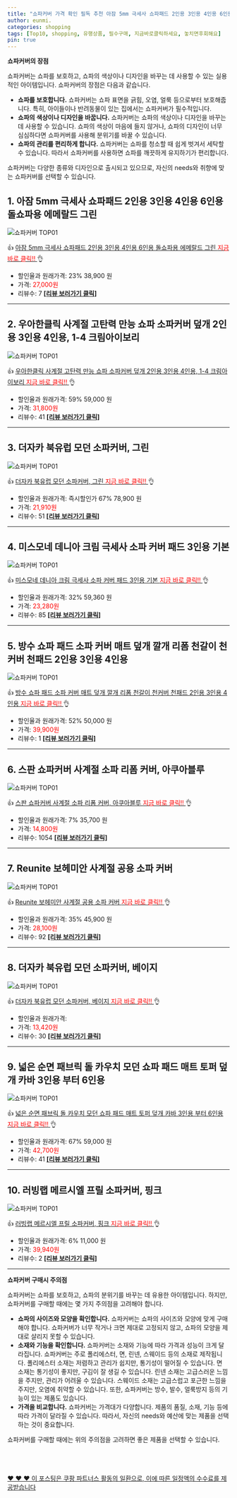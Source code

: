 ```yaml
---
title: "쇼파커버 가격 확인 필독 추천 아잠 5mm 극세사 쇼파패드 2인용 3인용 4인용 6인용 돌쇼파용 에메랄드 그린 비교 장점 구매가이드"
author: eunmi.
categories: shopping
tags: [Top10, shopping, 유행상품, 필수구매, 지금바로클릭하세요, 놓치면후회해요]
pin: true
---
```

**쇼파커버의 장점**

쇼파커버는 쇼파를 보호하고, 쇼파의 색상이나 디자인을 바꾸는 데 사용할 수 있는 실용적인 아이템입니다. 쇼파커버의 장점은 다음과 같습니다.

* **쇼파를 보호합니다.** 쇼파커버는 쇼파 표면을 긁힘, 오염, 얼룩 등으로부터 보호해줍니다. 특히, 아이들이나 반려동물이 있는 집에서는 쇼파커버가 필수적입니다.
* **쇼파의 색상이나 디자인을 바꿉니다.** 쇼파커버는 쇼파의 색상이나 디자인을 바꾸는 데 사용할 수 있습니다. 쇼파의 색상이 마음에 들지 않거나, 쇼파의 디자인이 너무 심심하다면 쇼파커버를 사용해 분위기를 바꿀 수 있습니다.
* **쇼파의 관리를 편리하게 합니다.** 쇼파커버는 쇼파를 청소할 때 쉽게 벗겨서 세탁할 수 있습니다. 따라서 쇼파커버를 사용하면 쇼파를 깨끗하게 유지하기가 편리합니다.

쇼파커버는 다양한 종류와 디자인으로 출시되고 있으므로, 자신의 needs와 취향에 맞는 쇼파커버를 선택할 수 있습니다.

   

## 1. 아잠 5mm 극세사 쇼파패드 2인용 3인용 4인용 6인용 돌쇼파용 에메랄드 그린

![쇼파커버 TOP01](https://thumbnail8.coupangcdn.com/thumbnails/remote/230x230ex/image/vendor_inventory/f527/ee9128b3f148fea6a577136418ac2b64a705362fbe52845163db39144c2d.jpg)


👍 [아잠 5mm 극세사 쇼파패드 2인용 3인용 4인용 6인용 돌쇼파용 에메랄드 그린 <font color=red> 지금 바로 클릭!! </font> ](https://link.coupang.com/re/AFFSDP?lptag=AF3617701&subid=GithubCoopas&pageKey=6899432643&traceid=V0-153&itemId=16589205662&vendorItemId=83774338235) 👌 


- 할인율과 원래가격: 23%  38,900   원
- 가격: <span style='color:red'>27,000원</span>
- 리뷰수: 7  [**[리뷰 보러가기 클릭]**](https://link.coupang.com/re/AFFSDP?lptag=AF3617701&subid=GithubCoopas&pageKey=6899432643&traceid=V0-153&itemId=16589205662&vendorItemId=83774338235)

---


   

## 2. 우아한클릭 사계절 고탄력 만능 쇼파 소파커버 덮개 2인용 3인용 4인용, 1-4 크림아이보리

![쇼파커버 TOP01](https://thumbnail8.coupangcdn.com/thumbnails/remote/230x230ex/image/vendor_inventory/8973/bab0c7cfa99cf3a8c4f1323bf191f03510702065d3c88e60ef41092194e0.jpg)


👍 [우아한클릭 사계절 고탄력 만능 쇼파 소파커버 덮개 2인용 3인용 4인용, 1-4 크림아이보리 <font color=red> 지금 바로 클릭!! </font> ](https://link.coupang.com/re/AFFSDP?lptag=AF3617701&subid=GithubCoopas&pageKey=1467466758&traceid=V0-153&itemId=2523751331&vendorItemId=72130366099) 👌 


- 할인율과 원래가격: 59%  59,000   원
- 가격: <span style='color:red'>31,800원</span>
- 리뷰수: 41  [**[리뷰 보러가기 클릭]**](https://link.coupang.com/re/AFFSDP?lptag=AF3617701&subid=GithubCoopas&pageKey=1467466758&traceid=V0-153&itemId=2523751331&vendorItemId=72130366099)

---


   

## 3. 더자카 북유럽 모던 소파커버, 그린

![쇼파커버 TOP01](https://thumbnail7.coupangcdn.com/thumbnails/remote/230x230ex/image/rs_quotation_api/8oijfov3/1bf614d4cb85452090e88e8d2c1767c7.jpg)


👍 [더자카 북유럽 모던 소파커버, 그린 <font color=red> 지금 바로 클릭!! </font> ](https://link.coupang.com/re/AFFSDP?lptag=AF3617701&subid=GithubCoopas&pageKey=6299248270&traceid=V0-153&itemId=13016504305&vendorItemId=80924248154) 👌 


- 할인율과 원래가격: 즉시할인가 67%  78,900   원
- 가격: <span style='color:red'>21,910원</span>
- 리뷰수: 51  [**[리뷰 보러가기 클릭]**](https://link.coupang.com/re/AFFSDP?lptag=AF3617701&subid=GithubCoopas&pageKey=6299248270&traceid=V0-153&itemId=13016504305&vendorItemId=80924248154)

---


   

## 4. 미스모네 데니아 크림 극세사 소파 커버 패드 3인용 기본

![쇼파커버 TOP01](https://thumbnail9.coupangcdn.com/thumbnails/remote/230x230ex/image/retail/images/2023/06/26/14/5/e7309f49-f523-41d8-aaae-114c70ddd14e.jpg)


👍 [미스모네 데니아 크림 극세사 소파 커버 패드 3인용 기본 <font color=red> 지금 바로 클릭!! </font> ](https://link.coupang.com/re/AFFSDP?lptag=AF3617701&subid=GithubCoopas&pageKey=7425340510&traceid=V0-153&itemId=19272803589&vendorItemId=86387959779) 👌 


- 할인율과 원래가격: 32%  59,360   원
- 가격: <span style='color:red'>23,280원</span>
- 리뷰수: 85  [**[리뷰 보러가기 클릭]**](https://link.coupang.com/re/AFFSDP?lptag=AF3617701&subid=GithubCoopas&pageKey=7425340510&traceid=V0-153&itemId=19272803589&vendorItemId=86387959779)

---


   

## 5. 방수 쇼파 패드 소파 커버 매트 덮개 깔개 리폼 천갈이 천커버 천패드 2인용 3인용 4인용

![쇼파커버 TOP01](https://thumbnail6.coupangcdn.com/thumbnails/remote/230x230ex/image/vendor_inventory/652d/d0fb03989f1369e7504359f8c1c233efe8116a2df9b06aab557d4a19b4d2.png)


👍 [방수 쇼파 패드 소파 커버 매트 덮개 깔개 리폼 천갈이 천커버 천패드 2인용 3인용 4인용 <font color=red> 지금 바로 클릭!! </font> ](https://link.coupang.com/re/AFFSDP?lptag=AF3617701&subid=GithubCoopas&pageKey=6323463483&traceid=V0-153&itemId=13190931733&vendorItemId=80449477684) 👌 


- 할인율과 원래가격: 52%  50,000   원
- 가격: <span style='color:red'>39,900원</span>
- 리뷰수: 1  [**[리뷰 보러가기 클릭]**](https://link.coupang.com/re/AFFSDP?lptag=AF3617701&subid=GithubCoopas&pageKey=6323463483&traceid=V0-153&itemId=13190931733&vendorItemId=80449477684)

---


   

## 6. 스판 쇼파커버 사계절 소파 리폼 커버, 아쿠아블루

![쇼파커버 TOP01](https://thumbnail10.coupangcdn.com/thumbnails/remote/230x230ex/image/vendor_inventory/9b9e/dce87240f04dd95e457050c11cfd1a6cdc0306249b9eec628c2ca5121e02.jpg)


👍 [스판 쇼파커버 사계절 소파 리폼 커버, 아쿠아블루 <font color=red> 지금 바로 클릭!! </font> ](https://link.coupang.com/re/AFFSDP?lptag=AF3617701&subid=GithubCoopas&pageKey=7223976823&traceid=V0-153&itemId=18313676839&vendorItemId=85330767886) 👌 


- 할인율과 원래가격: 7%  35,700   원
- 가격: <span style='color:red'>14,800원</span>
- 리뷰수: 1054  [**[리뷰 보러가기 클릭]**](https://link.coupang.com/re/AFFSDP?lptag=AF3617701&subid=GithubCoopas&pageKey=7223976823&traceid=V0-153&itemId=18313676839&vendorItemId=85330767886)

---


   

## 7. Reunite 보헤미안 사계절 공용 소파 커버

![쇼파커버 TOP01](https://thumbnail7.coupangcdn.com/thumbnails/remote/230x230ex/image/vendor_inventory/1252/aa187474ef41ad454470a7042747befe28480f6f0054770786c9d7d7df0d.jpg)


👍 [Reunite 보헤미안 사계절 공용 소파 커버 <font color=red> 지금 바로 클릭!! </font> ](https://link.coupang.com/re/AFFSDP?lptag=AF3617701&subid=GithubCoopas&pageKey=7337975271&traceid=V0-153&itemId=18853445593&vendorItemId=86040505682) 👌 


- 할인율과 원래가격: 35%  45,900   원
- 가격: <span style='color:red'>28,100원</span>
- 리뷰수: 92  [**[리뷰 보러가기 클릭]**](https://link.coupang.com/re/AFFSDP?lptag=AF3617701&subid=GithubCoopas&pageKey=7337975271&traceid=V0-153&itemId=18853445593&vendorItemId=86040505682)

---


   

## 8. 더자카 북유럽 모던 소파커버, 베이지

![쇼파커버 TOP01](https://thumbnail7.coupangcdn.com/thumbnails/remote/230x230ex/image/rs_quotation_api/rezbnj93/c998472dc3a445eba89c0f512c1a9f91.jpg)


👍 [더자카 북유럽 모던 소파커버, 베이지 <font color=red> 지금 바로 클릭!! </font> ](https://link.coupang.com/re/AFFSDP?lptag=AF3617701&subid=GithubCoopas&pageKey=6299248270&traceid=V0-153&itemId=13016504282&vendorItemId=80924248238) 👌 


- 할인율과 원래가격: 
- 가격: <span style='color:red'>13,420원</span>
- 리뷰수: 30  [**[리뷰 보러가기 클릭]**](https://link.coupang.com/re/AFFSDP?lptag=AF3617701&subid=GithubCoopas&pageKey=6299248270&traceid=V0-153&itemId=13016504282&vendorItemId=80924248238)

---


   

## 9. 넓은 순면 패브릭 돌 카우치 모던 쇼파 패드 매트 토퍼 덮개 카바 3인용 부터 6인용

![쇼파커버 TOP01](https://thumbnail7.coupangcdn.com/thumbnails/remote/230x230ex/image/vendor_inventory/73ce/4c23af959237734cba34296951d7aed9de16988d2a39add90199f89a6a6a.jpg)


👍 [넓은 순면 패브릭 돌 카우치 모던 쇼파 패드 매트 토퍼 덮개 카바 3인용 부터 6인용 <font color=red> 지금 바로 클릭!! </font> ](https://link.coupang.com/re/AFFSDP?lptag=AF3617701&subid=GithubCoopas&pageKey=7444691689&traceid=V0-153&itemId=19367414503&vendorItemId=86480294705) 👌 


- 할인율과 원래가격: 67%  59,000   원
- 가격: <span style='color:red'>42,700원</span>
- 리뷰수: 41  [**[리뷰 보러가기 클릭]**](https://link.coupang.com/re/AFFSDP?lptag=AF3617701&subid=GithubCoopas&pageKey=7444691689&traceid=V0-153&itemId=19367414503&vendorItemId=86480294705)

---


   

## 10. 러빙랩 메르시엘 프릴 소파커버, 핑크

![쇼파커버 TOP01](https://thumbnail9.coupangcdn.com/thumbnails/remote/230x230ex/image/retail/images/2021/02/19/10/7/f550547a-c3d7-4ae1-b209-97d5dc44bb68.jpg)


👍 [러빙랩 메르시엘 프릴 소파커버, 핑크 <font color=red> 지금 바로 클릭!! </font> ](https://link.coupang.com/re/AFFSDP?lptag=AF3617701&subid=GithubCoopas&pageKey=1575971051&traceid=V0-153&itemId=2694709729&vendorItemId=74049796925) 👌 


- 할인율과 원래가격: 6%  11,000   원
- 가격: <span style='color:red'>39,940원</span>
- 리뷰수: 2  [**[리뷰 보러가기 클릭]**](https://link.coupang.com/re/AFFSDP?lptag=AF3617701&subid=GithubCoopas&pageKey=1575971051&traceid=V0-153&itemId=2694709729&vendorItemId=74049796925)

---
**쇼파커버 구매시 주의점**

쇼파커버는 쇼파를 보호하고, 쇼파의 분위기를 바꾸는 데 유용한 아이템입니다. 하지만, 쇼파커버를 구매할 때에는 몇 가지 주의점을 고려해야 합니다.

* **쇼파의 사이즈와 모양을 확인합니다.** 쇼파커버는 쇼파의 사이즈와 모양에 맞게 구매해야 합니다. 쇼파커버가 너무 작거나 크면 제대로 고정되지 않고, 쇼파의 모양을 제대로 살리지 못할 수 있습니다.
* **소재와 기능을 확인합니다.** 쇼파커버는 소재와 기능에 따라 가격과 성능이 크게 달라집니다. 쇼파커버는 주로 폴리에스터, 면, 린넨, 스웨이드 등의 소재로 제작됩니다. 폴리에스터 소재는 저렴하고 관리가 쉽지만, 통기성이 떨어질 수 있습니다. 면 소재는 통기성이 좋지만, 구김이 잘 생길 수 있습니다. 린넨 소재는 고급스러운 느낌을 주지만, 관리가 어려울 수 있습니다. 스웨이드 소재는 고급스럽고 포근한 느낌을 주지만, 오염에 취약할 수 있습니다. 또한, 쇼파커버는 방수, 발수, 얼룩방지 등의 기능이 있는 제품도 있습니다.
* **가격을 비교합니다.** 쇼파커버는 가격대가 다양합니다. 제품의 품질, 소재, 기능 등에 따라 가격이 달라질 수 있습니다. 따라서, 자신의 needs와 예산에 맞는 제품을 선택하는 것이 중요합니다.

쇼파커버를 구매할 때에는 위의 주의점을 고려하면 좋은 제품을 선택할 수 있습니다.<br><br><br><br><br> [ ❤ ❤ ❤ 이 포스팅은 쿠팡 파트너스 활동의 일환으로, 이에 따른 일정액의 수수료를 제공받습니다](https://link.coupang.com/a/bcEFyh)
